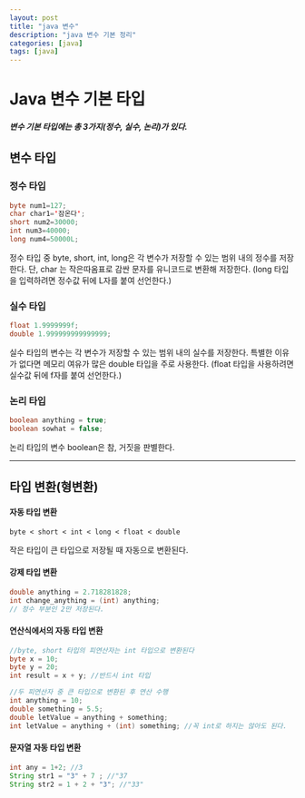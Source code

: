 ```yaml
---
layout: post
title: "java 변수"
description: "java 변수 기본 정리"
categories: [java]
tags: [java]
---
```


# Java 변수 기본 타입
##### 변수 기본 타입에는 총 3가지(정수, 실수, 논리)가 있다.

## 변수 타입
### 정수 타입
```java
byte num1=127;
char char1='잠온다';
short num2=30000;
int num3=40000;
long num4=50000L;
```
정수 타입 중 byte, short, int, long은 각 변수가 저장할 수 있는 범위 내의 정수를 저장한다.
단, char 는 작은따옴표로 감싼 문자를 유니코드로 변환해 저장한다.
(long 타입을 입력하려면 정수값 뒤에 L자를 붙여 선언한다.)


### 실수 타입
```java
float 1.9999999f;
double 1.999999999999999;
```
실수 타입의 변수는 각 변수가 저장할 수 있는 범위 내의 실수를 저장한다.
특별한 이유가 없다면 메모리 여유가 많은 double 타입을 주로 사용한다. 
(float 타입을 사용하려면 실수값 뒤에 f자를 붙여 선언한다.)


### 논리 타입
```java
boolean anything = true;
boolean sowhat = false;
```
논리 타입의 변수 boolean은 참, 거짓을 판별한다. 


***


## 타입 변환(형변환)

#### 자동 타입 변환
```
byte < short < int < long < float < double
```
작은 타입이 큰 타입으로 저장될 때 자동으로 변환된다.

#### 강제 타입 변환
```java
double anything = 2.718281828;
int change_anything = (int) anything; 
// 정수 부분인 2만 저장된다.
```

#### 연산식에서의 자동 타입 변환
```java
//byte, short 타입의 피연산자는 int 타입으로 변환된다
byte x = 10;
byte y = 20;
int result = x + y; //반드시 int 타입

//두 피연산자 중 큰 타입으로 변환된 후 연산 수행
int anything = 10;
double something = 5.5;
double letValue = anything + something;
int letValue = anything + (int) something; //꼭 int로 하지는 않아도 된다.
```

#### 문자열 자동 타입 변환
```java
int any = 1+2; //3
String str1 = "3" + 7 ; //"37
String str2 = 1 + 2 + "3"; //"33"
```